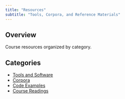 ```yaml
---
title: "Resources"
subtitle: "Tools, Corpora, and Reference Materials"
---
```


## Overview

Course resources organized by category.

## Categories

- [Tools and Software](tools/)
- [Corpora](corpora/)
- [Code Examples](code-examples/)
- [Course Readings](readings/)
